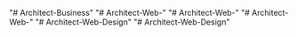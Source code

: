 "# Architect-Business" 
"# Architect-Web-" 
"# Architect-Web-" 
"# Architect-Web-" 
"# Architect-Web-Design" 
"# Architect-Web-Design" 
